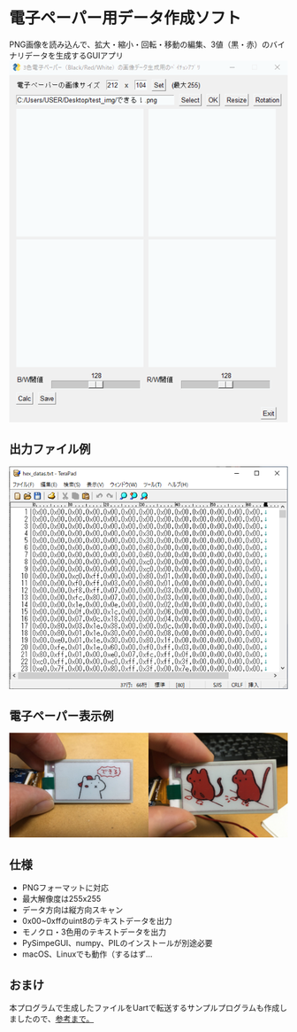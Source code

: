 # 電子ペーパー用データ作成ソフト
PNG画像を読み込んで、拡大・縮小・回転・移動の編集、3値（黒・赤）のバイナリデータを生成するGUIアプリ
![UI](https://raw.githubusercontent.com/ienaga045/three_color_epaper/master/UI_animation.gif)

## 出力ファイル例

![HEX](https://raw.githubusercontent.com/ienaga045/three_color_epaper/master/hex_text.png)

## 電子ペーパー表示例

<img src="https://raw.githubusercontent.com/ienaga045/three_color_epaper/master/e-paper_sample1.jpg" width=50%><img src="https://raw.githubusercontent.com/ienaga045/three_color_epaper/master/e-paper_sample2.jpg" width=50%>



## 仕様
- PNGフォーマットに対応
- 最大解像度は255x255
- データ方向は縦方向スキャン
- 0x00~0xffのuint8のテキストデータを出力
- モノクロ・3色用のテキストデータを出力
- PySimpeGUI、numpy、PILのインストールが別途必要
- macOS、Linuxでも動作（するはず…

## おまけ
本プログラムで生成したファイルをUartで転送するサンプルプログラムも作成しましたので、[参考まで。](https://github.com/ienaga045/simple_binary_uart)